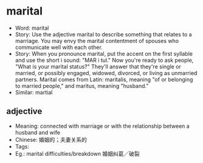 # marital

- Word: marital
- Story: Use the adjective marital to describe something that relates to a marriage. You may envy the marital contentment of spouses who communicate well with each other.
- Story: When you pronounce marital, put the accent on the first syllable and use the short i sound: "MAR i tul." Now you're ready to ask people, "What is your marital status?" They'll answer that they're single or married, or possibly engaged, widowed, divorced, or living as unmarried partners. Marital comes from Latin: maritalis, meaning "of or belonging to married people," and maritus, meaning "husband."
- Similar: martial

## adjective

- Meaning: connected with marriage or with the relationship between a husband and wife
- Chinese: 婚姻的；夫妻关系的
- Tags: 
- Eg.: marital difficulties/breakdown 婚姻纠葛╱破裂

